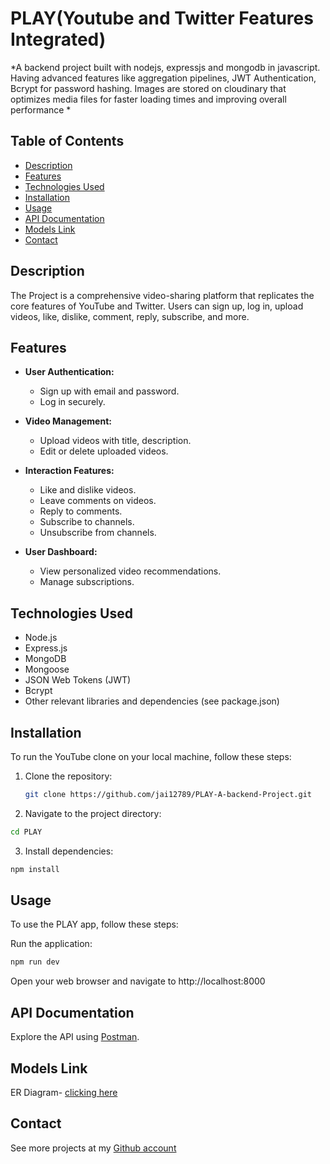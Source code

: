 
# PLAY(Youtube and Twitter Features Integrated)

*A backend project built with nodejs, expressjs and mongodb in javascript. Having advanced features like aggregation pipelines, JWT Authentication, Bcrypt for password hashing. Images are stored on cloudinary that optimizes media files for faster loading times and improving overall performance *

## Table of Contents

- [Description](#description)
- [Features](#features)
- [Technologies Used](#technologies-used)
- [Installation](#installation)
- [Usage](#usage)
- [API Documentation](#api-documentation)
- [Models Link](#models-link)
- [Contact](#contact)


## Description


The Project is a comprehensive video-sharing platform that replicates the core features of YouTube and Twitter. Users can sign up, log in, upload videos, like, dislike, comment, reply, subscribe, and more.

## Features

- **User Authentication:**
  - Sign up with email and password.
  - Log in securely.

- **Video Management:**
  - Upload videos with title, description.
  - Edit or delete uploaded videos.

- **Interaction Features:**
  - Like and dislike videos.
  - Leave comments on videos.
  - Reply to comments.
  - Subscribe to channels.
  - Unsubscribe from channels.

- **User Dashboard:**
  - View personalized video recommendations.
  - Manage subscriptions.

## Technologies Used
- Node.js
- Express.js
- MongoDB
- Mongoose
- JSON Web Tokens (JWT)
- Bcrypt
- Other relevant libraries and dependencies (see package.json)

## Installation

To run the YouTube clone on your local machine, follow these steps:

1. Clone the repository:
   ```bash
   git clone https://github.com/jai12789/PLAY-A-backend-Project.git
   ```

3. Navigate to the project directory:

  ```bash
  cd PLAY
  ```
3. Install dependencies:
  ```bash
  npm install
  ```

## Usage

To use the PLAY app, follow these steps:

Run the application:
  ```bash
  npm run dev
  ```    
Open your web browser and navigate to http://localhost:8000

## API Documentation

Explore the API using [Postman](https://documenter.getpostman.com/view/32112828/2s9YysBLmZ).

## Models Link

ER Diagram- [clicking here](https://app.eraser.io/workspace/ITkBvzxW522vLMVEN216?origin=share)

## Contact

See more projects at my [Github account](https://github.com/jai12789)

